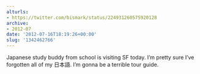 ```yaml
---
alturls:
- https://twitter.com/bismark/status/224931260575920128
archive:
- 2012-07
date: '2012-07-16T18:19:26+00:00'
slug: '1342462766'
---
```


Japanese study buddy from school is visiting SF today. I’m pretty sure I’ve forgotten all of my 日本語. I’m gonna be a terrible tour guide.

